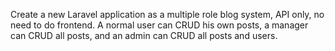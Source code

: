 

Create a new Laravel application as a multiple role blog system, API only, no need to do frontend. A normal user can CRUD his own posts, a manager can CRUD all posts, and an admin can CRUD all posts and users.

